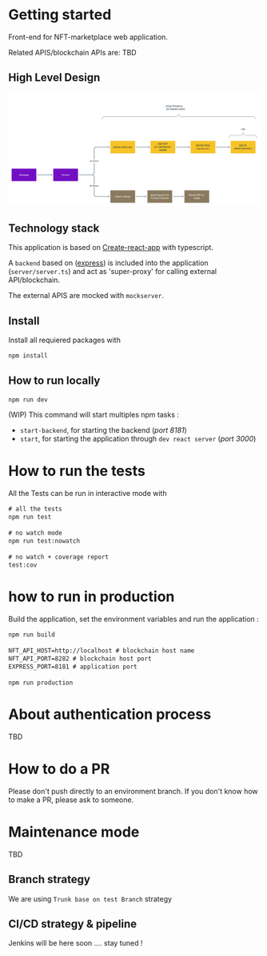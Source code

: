 # Getting started

Front-end for NFT-marketplace web application.

Related APIS/blockchain APIs are: TBD

## High Level Design

![HLD](nft-marketplace-HLD.png)

## Technology stack

This application is based on [Create-react-app](https://reactjs.org/docs/create-a-new-react-app.html) with typescript.

A `backend` based on ([express](https://www.npmjs.com/package/express)) is included into the application (`server/server.ts`) and act as 'super-proxy' for calling external API/blockchain.

The external APIS are mocked with `mockserver`.

## Install

Install all requiered packages with

```
npm install
```

## How to run locally

```
npm run dev
```

(WIP) This command will start multiples npm tasks :

- `start-backend`, for starting the backend (_port 8181_)
- `start`, for starting the application through `dev react server` (_port 3000_)

# How to run the tests

All the Tests can be run in interactive mode with

```
# all the tests
npm run test

# no watch mode
npm run test:nowatch

# no watch + coverage report
test:cov
```

# how to run in production

Build the application, set the environment variables and run the application :

```
npm run build

NFT_API_HOST=http://localhost # blockchain host name
NFT_API_PORT=8282 # blockchain host port
EXPRESS_PORT=8181 # application port

npm run production
```

# About authentication process

TBD

# How to do a PR

Please don't push directly to an environment branch. If you don't know how to make a PR, please ask to someone.

# Maintenance mode

TBD

## Branch strategy

We are using `Trunk base on test Branch` strategy

## CI/CD strategy & pipeline

Jenkins will be here soon .... stay tuned !
